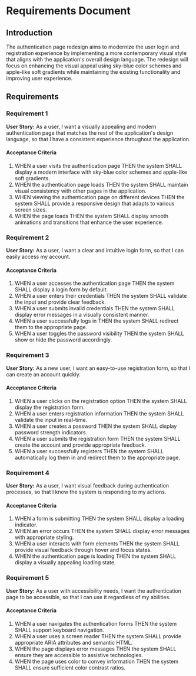 # Requirements Document

## Introduction

The authentication page redesign aims to modernize the user login and registration experience by implementing a more contemporary visual style that aligns with the application's overall design language. The redesign will focus on enhancing the visual appeal using sky-blue color schemes and apple-like soft gradients while maintaining the existing functionality and improving user experience.

## Requirements

### Requirement 1

**User Story:** As a user, I want a visually appealing and modern authentication page that matches the rest of the application's design language, so that I have a consistent experience throughout the application.

#### Acceptance Criteria

1. WHEN a user visits the authentication page THEN the system SHALL display a modern interface with sky-blue color schemes and apple-like soft gradients.
2. WHEN the authentication page loads THEN the system SHALL maintain visual consistency with other pages in the application.
3. WHEN viewing the authentication page on different devices THEN the system SHALL provide a responsive design that adapts to various screen sizes.
4. WHEN the page loads THEN the system SHALL display smooth animations and transitions that enhance the user experience.

### Requirement 2

**User Story:** As a user, I want a clear and intuitive login form, so that I can easily access my account.

#### Acceptance Criteria

1. WHEN a user accesses the authentication page THEN the system SHALL display a login form by default.
2. WHEN a user enters their credentials THEN the system SHALL validate the input and provide clear feedback.
3. WHEN a user submits invalid credentials THEN the system SHALL display error messages in a visually consistent manner.
4. WHEN a user successfully logs in THEN the system SHALL redirect them to the appropriate page.
5. WHEN a user toggles the password visibility THEN the system SHALL show or hide the password accordingly.

### Requirement 3

**User Story:** As a new user, I want an easy-to-use registration form, so that I can create an account quickly.

#### Acceptance Criteria

1. WHEN a user clicks on the registration option THEN the system SHALL display the registration form.
2. WHEN a user enters registration information THEN the system SHALL validate the input in real-time.
3. WHEN a user creates a password THEN the system SHALL display password strength indicators.
4. WHEN a user submits the registration form THEN the system SHALL create the account and provide appropriate feedback.
5. WHEN a user successfully registers THEN the system SHALL automatically log them in and redirect them to the appropriate page.

### Requirement 4

**User Story:** As a user, I want visual feedback during authentication processes, so that I know the system is responding to my actions.

#### Acceptance Criteria

1. WHEN a form is submitting THEN the system SHALL display a loading indicator.
2. WHEN an error occurs THEN the system SHALL display error messages with appropriate styling.
3. WHEN a user interacts with form elements THEN the system SHALL provide visual feedback through hover and focus states.
4. WHEN the authentication page is loading THEN the system SHALL display a visually appealing loading state.

### Requirement 5

**User Story:** As a user with accessibility needs, I want the authentication page to be accessible, so that I can use it regardless of my abilities.

#### Acceptance Criteria

1. WHEN a user navigates the authentication forms THEN the system SHALL support keyboard navigation.
2. WHEN a user uses a screen reader THEN the system SHALL provide appropriate ARIA attributes and semantic HTML.
3. WHEN the page displays error messages THEN the system SHALL ensure they are accessible to assistive technologies.
4. WHEN the page uses color to convey information THEN the system SHALL ensure sufficient color contrast ratios.